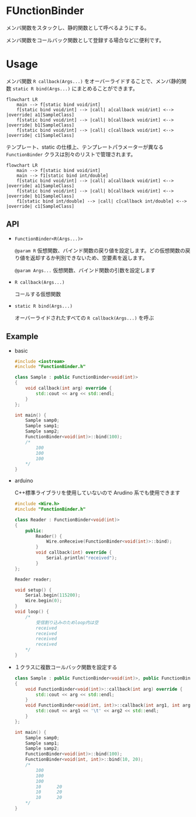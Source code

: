 # FUnctionBinder

メンバ関数をスタックし、静的関数として呼べるようにする。

メンバ関数をコールバック関数として登録する場合などに便利です。

# Usage

メンバ関数 `R callback(Args...)` をオーバーライドすることで、メンバ静的関数 `static R bind(Args...)` にまとめることができます。

```mermaid
flowchart LR
    main --> f[static bind void/int]
	f[static bind void/int] --> |call| a[callback void/int] <--> |override| a1[SampleClass]
    f[static bind void/int] --> |call| b[callback void/int] <--> |override| b1[SampleClass]
    f[static bind void/int] --> |call| c[callback void/int] <--> |override| c1[SampleClass]
```

テンプレート、static の仕様上、テンプレートパラメーターが異なる `FunctionBinder` クラスは別々のリストで管理されます。

```mermaid
flowchart LR
	main --> f[static bind void/int]
	main --> f1[static bind int/double]
    f[static bind void/int] --> |call| a[callback void/int] <--> |override| a1[SampleClass]
    f[static bind void/int] --> |call| b[callback void/int] <--> |override| b1[SampleClass]
    f1[static bind int/double] --> |call| c[callback int/double] <--> |override| c1[SampleClass]
```

## API

-   `FunctionBinder<R(Args...)>`

    `@param R` 仮想関数、バインド関数の戻り値を設定します。どの仮想関数の戻り値を返却するか判別できないため、空要素を返します。

    `@param Args...` 仮想関数、バインド関数の引数を設定します

-   `R callback(Args...)`

    コールする仮想関数

-   `static R bind(Args...)`

    オーバーライドされたすべての `R callback(Args...)` を呼ぶ

## Example

-   basic

    ```cpp
    #include <iostream>
    #include "FunctionBinder.h"

    class Sample : public FunctionBinder<void(int)>
    {
    	void callback(int arg) override {
    		std::cout << arg << std::endl;
    	}
    };

    int main() {
    	Sample samp0;
    	Sample samp1;
    	Sample samp2;
    	FunctionBinder<void(int)>::bind(100);
    	/*
    		100
    		100
    		100
    	*/
    }
    ```

-   arduino

    C++標準ライブラリを使用していないので Arudino 系でも使用できます

    ```cpp
    #include <Wire.h>
    #include "FunctionBinder.h"

    class Reader : FunctionBinder<void(int)>
    {
    	public:
    		Reader() {
    			Wire.onReceive(FunctionBinder<void(int)>::bind);
    		}
    		void callback(int) override {
    			Serial.println("received");
    		}
    };
    
    Reader reader;

    void setup() {
    	Serial.begin(115200);
    	Wire.begin(0);
    }
    void loop() {
    	/*
    		受信割り込みのためloop内は空
    		received
    		received
    		received
    		received
    	*/
    }
    ```

-   １クラスに複数コールバック関数を設定する

    ```cpp
    class Sample : public FunctionBinder<void(int)>, public FunctionBinder<void(int, int)>
    {
    	void FunctionBinder<void(int)>::callback(int arg) override {
    		std::cout << arg << std::endl;
    	}
    	void FunctionBinder<void(int, int)>::callback(int arg1, int arg2) override {
    		std::cout << arg1 << '\t' << arg2 << std::endl;
    	}
    };

    int main() {
    	Sample samp0;
    	Sample samp1;
    	Sample samp2;
    	FunctionBinder<void(int)>::bind(100);
    	FunctionBinder<void(int, int)>::bind(10, 20);
    	/*
    		100
    		100
    		100
    		10      20
    		10      20
    		10      20
    	*/
    }
    ```
